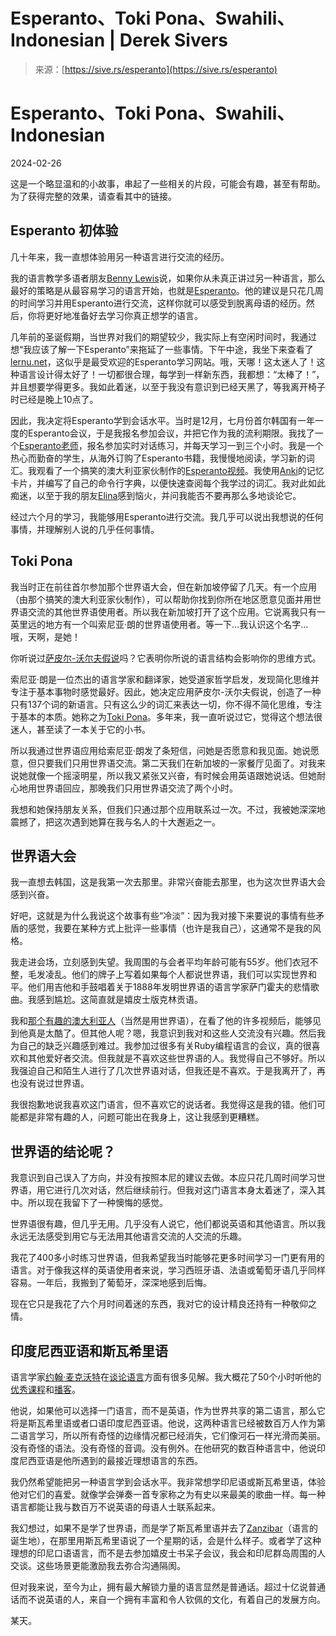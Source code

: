 <!--yml

category: 未分类

date: 2024-05-29 13:29:07

-->

# Esperanto、Toki Pona、Swahili、Indonesian | Derek Sivers

> 来源：[https://sive.rs/esperanto](https://sive.rs/esperanto)

# Esperanto、Toki Pona、Swahili、Indonesian

2024-02-26

这是一个略显温和的小故事，串起了一些相关的片段，可能会有趣，甚至有帮助。为了获得完整的效果，请查看其中的链接。

## Esperanto 初体验

几十年来，我一直想体验用另一种语言进行交流的经历。

我的语言教学多语者朋友[Benny Lewis](https://en.wikipedia.org/wiki/Benny_Lewis)说，如果你从未真正讲过另一种语言，那么最好的策略是从最容易学习的语言开始，也就是[Esperanto](https://en.wikipedia.org/wiki/Esperanto)。他的建议是只花几周的时间学习并用Esperanto进行交流，这样你就可以感受到脱离母语的经历。然后，你将更好地准备好去学习你真正想学的语言。

几年前的圣诞假期，当世界对我们的期望较少，我实际上有空闲时间时，我通过想“我应该了解一下Esperanto”来拖延了一些事情。下午中途，我坐下来查看了[lernu.net](https://lernu.net/)，这似乎是最受欢迎的Esperanto学习网站。哦，天哪！这太迷人了！这种语言设计得太好了！一切都很合理，每学到一样新东西，我都想：“太棒了！”，并且想要学得更多。我如此着迷，以至于我没有意识到已经天黑了，等我离开椅子时已经是晚上10点了。

因此，我决定将Esperanto学到会话水平。当时是12月，七月份首尔韩国有一年一度的Esperanto会议，于是我报名参加会议，并把它作为我的流利期限。我找了一个[Esperanto老师](https://www.frenchfluency.net/)，报名参加实时对话练习，并每天学习一到三个小时。我是一个热心而勤奋的学生，从海外订购了Esperanto书籍，我慢慢地阅读，学习新的词汇。我观看了一个搞笑的澳大利亚家伙制作的[Esperanto视频](https://www.youtube.com/@Evildea)。我使用[Anki](https://apps.ankiweb.net/)的记忆卡片，并编写了自己的命令行字典，以便快速查阅每个我学过的词汇。我对此如此痴迷，以至于我的朋友[Elina](https://www.storyo.co.nz/about)感到恼火，并问我能否不要再那么多地谈论它。

经过六个月的学习，我能够用Esperanto进行交流。我几乎可以说出我想说的任何事情，并理解别人说的几乎任何事情。

## Toki Pona

我当时正在前往首尔参加那个世界语大会，但在新加坡停留了几天。有一个应用（由那个搞笑的澳大利亚家伙制作），可以帮助你找到你所在地区愿意见面并用世界语交流的其他世界语使用者。所以我在新加坡打开了这个应用。它说离我只有一英里远的地方有一个叫索尼亚·朗的世界语使用者。等一下…我认识这个名字…哦，天啊，是她！

你听说过[萨皮尔-沃尔夫假说](https://en.wikipedia.org/wiki/Linguistic_relativity)吗？它表明你所说的语言结构会影响你的思维方式。

索尼亚·朗是一位杰出的语言学家和翻译家，她受道家哲学启发，发现简化思维并专注于基本事物时感觉最好。因此，她决定应用萨皮尔-沃尔夫假说，创造了一种只有137个词的新语言。只有这么少的词汇来表达一切，你不得不简化思维，专注于基本的本质。她称之为[Toki Pona](https://en.wikipedia.org/wiki/Toki_Pona)。多年来，我一直听说过它，觉得这个想法很迷人，甚至读了一本关于它的小书。

所以我通过世界语应用给索尼亚·朗发了条短信，问她是否愿意和我见面。她说愿意，但只要我们只用世界语交流。第二天我们在新加坡的一家餐厅见面了。对我来说她就像一个摇滚明星，所以我又紧张又兴奋，有时候会用英语跟她说话。但她耐心地用世界语回应，那晚我们只用世界语交流了两个小时。

我想和她保持朋友关系，但我们只通过那个应用联系过一次。不过，我被她深深地震撼了，把这次遇到她算在我与名人的十大邂逅之一。

## 世界语大会

我一直想去韩国，这是我第一次去那里。非常兴奋能去那里，也为这次世界语大会感到兴奋。

好吧，这就是为什么我说这个故事有些“冷淡”：因为我对接下来要说的事情有些矛盾的感觉，我要在某种方式上批评一些事情（也许是我自己），这通常不是我的风格。

我走进会场，立刻感到失望。我周围的与会者平均年龄可能有55岁。他们衣冠不整，毛发凌乱。他们的牌子上写着如果每个人都说世界语，我们可以实现世界和平。他们用吉他和手鼓唱着关于1888年发明世界语的语言学家萨门霍夫的悲情歌曲。我感到尴尬。这简直就是嬉皮士版克林贡语。

我和[那个有趣的澳大利亚人](https://www.youtube.com/@Evildea)（当然是用世界语），在看了他的许多视频后，能够见到他真是太酷了。但其他人呢？嗯，我意识到我对和这些人交流没有兴趣。然后我为自己的缺乏兴趣感到难过。我参加过很多有关Ruby编程语言的会议，真的很喜欢和其他爱好者交流。但我就是不喜欢这些世界语的人。我觉得自己不够好。所以我强迫自己和陌生人进行了几次世界语对话，但我还是不喜欢。于是我离开了，再也没有说过世界语。

我很抱歉地说我喜欢这门语言，但不喜欢它的说话者。我觉得这是我的错。他们可能都是非常有趣的人，问题可能出在我身上，这让我感到更糟糕。

## 世界语的结论呢？

我意识到自己误入了方向，并没有按照本尼的建议去做。本应只花几周时间学习世界语，用它进行几次对话，然后继续前行。但我对这门语言本身太着迷了，深入其中。所以现在我留下了一种懊悔的感觉。

世界语很有趣，但几乎无用。几乎没有人说它，他们都说英语和其他语言。所以我永远无法感受到用它与无法用其他语言交流的人交流的乐趣。

我花了400多小时练习世界语，但我希望我当时能够花更多时间学习一门更有用的语言。对于像我这样的英语使用者来说，学习西班牙语、法语或葡萄牙语几乎同样容易。一年后，我搬到了葡萄牙，深深地感到后悔。

现在它只是我花了六个月时间着迷的东西，我对它的设计精良还持有一种敬仰之情。

## 印度尼西亚语和斯瓦希里语

语言学家[约翰·麦克沃特](https://en.wikipedia.org/wiki/John_McWhorter)在[谈论语言](https://conversationswithtyler.com/episodes/john-mcwhorter/)方面有很多见解。我大概花了50个小时听他的[优秀课程](https://www.thegreatcourses.com/professors/john-mcwhorter/)和[播客](https://slate.com/podcasts/lexicon-valley)。

他说，如果他可以选择一门语言，而不是英语，作为世界共享的第二语言，那么它将是斯瓦希里语或者口语印度尼西亚语。他说，这两种语言已经被数百万人作为第二语言学习，所以所有奇怪的边缘情况都已经消失，它们像河石一样光滑而美丽。没有奇怪的语法。没有奇怪的音调。没有例外。在他研究的数百种语言中，他说印度尼西亚语是他所遇到的最接近理想语言的东西。

我仍然希望能把另一种语言学到会话水平。我非常想学印尼语或斯瓦希里语，体验他对它们的喜爱。就像学会弹奏一首专家称之为有史以来最美的歌曲一样。每一种语言都能让我与数百万不说英语的母语人士联系起来。

我幻想过，如果不是学了世界语，而是学了斯瓦希里语并去了[Zanzibar](https://en.wikipedia.org/wiki/Zanzibar)（语言的诞生地），在那里用斯瓦希里语说了一个星期的话，会是什么样子。或者学了这种理想的印尼口语语言，而不是去参加嬉皮士书呆子会议，我会和印尼群岛周围的人交谈。这些场景更能激励我去弥合沟通隔阂。

但对我来说，至今为止，拥有最大解锁力量的语言显然是普通话。超过十亿说普通话而不说英语的人，来自一个拥有丰富和令人钦佩的文化，有着自己的发展方向。

某天。

